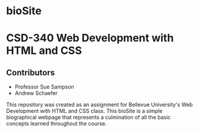# bioSite
<h1>CSD-340 Web Development with HTML and CSS</h1>
<h2>Contributors</h2>
<ul>
  <li>Professor Sue Sampson</li>
  <li>Andrew Schaefer</li>
</ul>
This repository was created as an assignment for Bellevue University's Web Development with HTML and CSS class. This bioSite is a simple biographical webpage that represents a culmination of all the basic concepts learned throughout the course.
